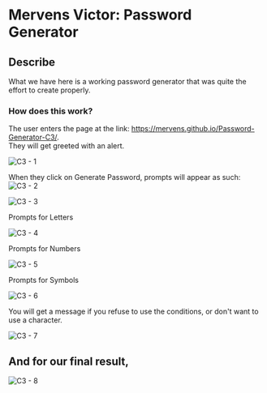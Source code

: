 # Mervens Victor: Password Generator

## Describe
What we have here is a working password generator that was quite the effort to create properly.

### How does this work?

The user enters the page at the link: https://mervens.github.io/Password-Generator-C3/.  
They will get greeted with an alert. 

![C3 - 1](https://user-images.githubusercontent.com/82620500/118429676-35e2a300-b6a0-11eb-898a-83c4d765855d.png)

When they click on Generate Password, prompts will appear as such:  
![C3 - 2](https://user-images.githubusercontent.com/82620500/118443857-69cac200-b6ba-11eb-915d-2cb24352790a.png)

![C3 - 3](https://user-images.githubusercontent.com/82620500/118443859-6afbef00-b6ba-11eb-91d1-9f94800ea8ae.png)

Prompts for Letters

![C3 - 4](https://user-images.githubusercontent.com/82620500/118443862-6b948580-b6ba-11eb-86d2-98b63bfc32c4.png)

Prompts for Numbers

![C3 - 5](https://user-images.githubusercontent.com/82620500/118443865-6c2d1c00-b6ba-11eb-94d4-3e6b5107d03a.png)

Prompts for Symbols

![C3 - 6](https://user-images.githubusercontent.com/82620500/118443867-6cc5b280-b6ba-11eb-8f4e-1f0019a3ce82.png)

You will get a message if you refuse to use the conditions, or don't want to use a character.

![C3 - 7](https://user-images.githubusercontent.com/82620500/118443869-6d5e4900-b6ba-11eb-9b2b-b4269a4046cf.png)

## And for our final result,

![C3 - 8](https://user-images.githubusercontent.com/82620500/118443872-6df6df80-b6ba-11eb-8431-715962bb2e1a.png)

